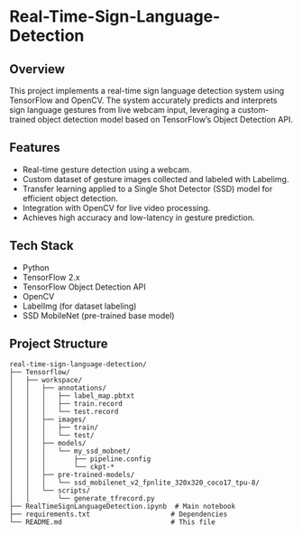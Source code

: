 # Real-Time-Sign-Language-Detection

## Overview
This project implements a real-time sign language detection system using TensorFlow and OpenCV. The system accurately predicts and interprets sign language gestures from live webcam input, leveraging a custom-trained object detection model based on TensorFlow’s Object Detection API.

## Features
- Real-time gesture detection using a webcam.
- Custom dataset of gesture images collected and labeled with Labelimg.
- Transfer learning applied to a Single Shot Detector (SSD) model for efficient object detection.
- Integration with OpenCV for live video processing.
- Achieves high accuracy and low-latency in gesture prediction.

## Tech Stack
- Python  
- TensorFlow 2.x  
- TensorFlow Object Detection API  
- OpenCV  
- LabelImg (for dataset labeling)  
- SSD MobileNet (pre-trained base model)

## Project Structure
```
real-time-sign-language-detection/
├── Tensorflow/
│   ├── workspace/
│   │   ├── annotations/
│   │   │   ├── label_map.pbtxt
│   │   │   ├── train.record
│   │   │   └── test.record
│   │   ├── images/
│   │   │   ├── train/
│   │   │   └── test/
│   │   ├── models/
│   │   │   └── my_ssd_mobnet/
│   │   │       ├── pipeline.config
│   │   │       └── ckpt-*
│   │   ├── pre-trained-models/
│   │   │   └── ssd_mobilenet_v2_fpnlite_320x320_coco17_tpu-8/
│   │   └── scripts/
│   │       └── generate_tfrecord.py
├── RealTimeSignLanguageDetection.ipynb  # Main notebook
├── requirements.txt                    # Dependencies
└── README.md                           # This file
```